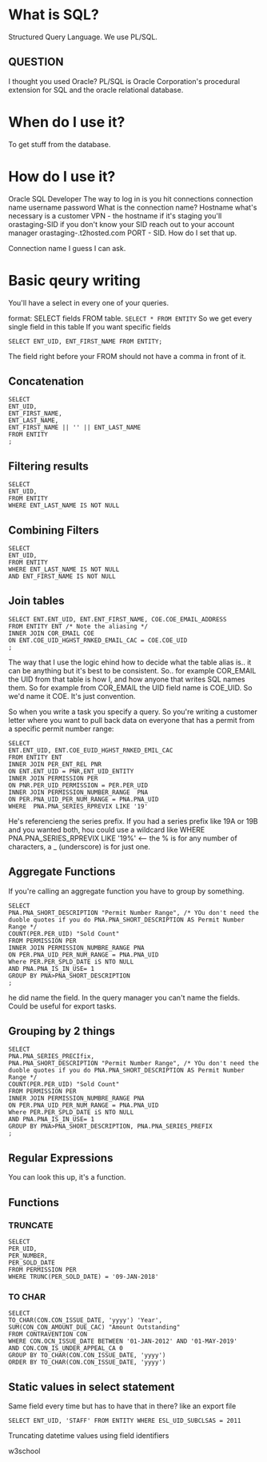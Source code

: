 # What is SQL?

Structured Query Language. We use PL/SQL.

## QUESTION 
I thought you used Oracle?
PL/SQL is Oracle Corporation's procedural extension for SQL and the oracle relational database.

# When do I use it?
To get stuff from the database.

# How do I use it?
Oracle SQL Developer
The way to log in is you hit connections
connection name
username
password
What is the connection name?
Hostname
what's necessary is a customer VPN - the hostname
if it's staging you'll orastaging-SID if you don't know your SID reach out to your account manager
  orastaging-<your SID>.t2hosted.com
PORT - SID. How do I set that up.

Connection name I guess I can ask.

# Basic qeury writing
You'll have a select in every one of your queries.

format:
SELECT fields FROM table.
`SELECT * FROM ENTITY`
So we get every single field in this table
If you want specific fields

`SELECT ENT_UID, ENT_FIRST_NAME FROM ENTITY;`

The field right before your FROM should not have a comma in front of it.

## Concatenation
```
SELECT
ENT_UID,
ENT_FIRST_NAME,
ENT_LAST_NAME,
ENT_FIRST_NAME || '' || ENT_LAST_NAME
FROM ENTITY
;
```

## Filtering results
```
SELECT
ENT_UID,
FROM ENTITY
WHERE ENT_LAST_NAME IS NOT NULL
```

## Combining Filters

```
SELECT
ENT_UID,
FROM ENTITY
WHERE ENT_LAST_NAME IS NOT NULL
AND ENT_FIRST_NAME IS NOT NULL
```

## Join tables
```
SELECT ENT.ENT_UID, ENT.ENT_FIRST_NAME, COE.COE_EMAIL_ADDRESS
FROM ENTITY ENT /* Note the aliasing */
INNER JOIN COR_EMAIL COE
ON ENT.COE_UID_HGHST_RNKED_EMAIL_CAC = COE.COE_UID
;
```
The way that I use the logic ehind how to decide what the table alias is.. it can be anything but it's best to be consistent. So.. for example COR_EMAIL the UID from that table is how I,
and how anyone that writes SQL names them. So for example from COR_EMAIL the UID field name is COE_UID. So we'd name it COE. It's just convention.

So when you write a task you specify a query. So you're writing a customer letter where you want to pull back data on everyone that has a permit from a specific
permit number range:
```
SELECT
ENT.ENT_UID, ENT.COE_EUID_HGHST_RNKED_EMIL_CAC
FROM ENTITY ENT
INNER JOIN PER_ENT_REL PNR
ON ENT.ENT_UID = PNR,ENT_UID_ENTITY
INNER JOIN PERMISSION PER
ON PNR.PER_UID_PERMISSION = PER.PER_UID
INNER JOIN PERMISSION_NUMBER_RANGE  PNA
ON PER.PNA_UID_PER_NUM_RANGE = PNA.PNA_UID
WHERE  PNA.PNA_SERIES_RPREVIX LIKE '19'
```
He's referencieng the series prefix. If you had a series prefix like 19A or 19B and you wanted both, hou could use a wildcard like
WHERE  PNA.PNA_SERIES_RPREVIX LIKE '19%' <-- the % is for any number of characters, a _ (underscore) is for just one.

## Aggregate Functions
If you're calling an aggregate function you have to group by something.
```
SELECT
PNA.PNA_SHORT_DESCRIPTION "Permit Number Range", /* YOu don't need the duoble quotes if you do PNA.PNA_SHORT_DESCRIPTION AS Permit Number Range */
COUNT(PER.PER_UID) "Sold Count"
FROM PERMISSION PER
INNER JOIN PERMISSION_NUMBRE_RANGE PNA
ON PER.PNA_UID_PER_NUM_RANGE = PNA.PNA_UID
Where PER.PER_SPLD_DATE iS NTO NULL
AND PNA.PNA_IS_IN_USE= 1
GROUP BY PNA>PNA_SHORT_DESCRIPTION
;
```
he did name the field. In the query manager you can't name the fields. Could be useful for export tasks.

## Grouping by 2 things
```
SELECT
PNA.PNA_SERIES_PRECIfix,
PNA.PNA_SHORT_DESCRIPTION "Permit Number Range", /* YOu don't need the duoble quotes if you do PNA.PNA_SHORT_DESCRIPTION AS Permit Number Range */
COUNT(PER.PER_UID) "Sold Count"
FROM PERMISSION PER
INNER JOIN PERMISSION_NUMBRE_RANGE PNA
ON PER.PNA_UID_PER_NUM_RANGE = PNA.PNA_UID
Where PER.PER_SPLD_DATE iS NTO NULL
AND PNA.PNA_IS_IN_USE= 1
GROUP BY PNA>PNA_SHORT_DESCRIPTION, PNA.PNA_SERIES_PREFIX
;
```
## Regular Expressions
You can look this up, it's a function.

## Functions

### TRUNCATE
```
SELECT
PER_UID,
PER_NUMBER,
PER_SOLD_DATE
FROM PERMISSION PER
WHERE TRUNC(PER_SOLD_DATE) = '09-JAN-2018'
```

### TO CHAR
```
SELECT
TO_CHAR(CON.CON_ISSUE_DATE, 'yyyy') 'Year',
SUM(CON_CON_AMOUNT_DUE_CAC) "Amount Outstanding"
FROM CONTRAVENTION CON
WHERE CON.OCN_ISSUE_DATE BETWEEN '01-JAN-2012' AND '01-MAY-2019'
AND CON.CON_IS_UNDER_APPEAL_CA 0
GROUP BY TO_CHAR(CON.CON_ISSUE_DATE, 'yyyy')
ORDER BY TO_CHAR(CON.CON_ISSUE_DATE, 'yyyy')
```

## Static values in select statement
Same field every time but has to have that in there? like an export file
```
SELECT ENT_UID, 'STAFF' FROM ENTITY WHERE ESL_UID_SUBCLSAS = 2011
```

Truncating datetime values
using field identifiers

w3school
